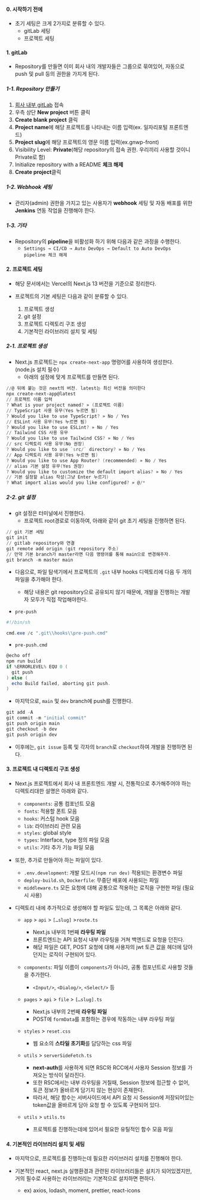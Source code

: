 
#### 0. 시작하기 전에

- 초기 세팅은 크게 2가지로 분류할 수 있다.
	- gitLab 세팅
	- 프로젝트 세팅

#### 1. gitLab

- Repository를 만들면 이미 회사 내의 개발자들은 그룹으로 묶여있어, 자동으로 push 및 pull 등의 권한을 가지게 된다.

##### 1-1. Repository 만들기
1. [회사 내부 gitLab](http://gitlab.deps.kr/) 접속
2. 우측 상단 **New project** 버튼 클릭
3. **Create blank project** 클릭
4. **Project name**에 해당 프로젝트를 나타내는 이름 입력(ex. 일자리포털 프론트엔드)
5. **Project slug**에 해당 프로젝트의 영문 이름 입력(ex.gnwp-front)
6. Visibility Level: **Private**(해당 repository의 접속 권한. 우리끼리 사용할 것이니 Private로 함)
7. Initialize repository with a README **체크 해제**
8. **Create project**클릭

##### 1-2. Webhook 세팅
- 관리자(admin) 권한을 가지고 있는 사용자가 **webhook** 세팅 및 자동 배포를 위한 **Jenkins** 연동 작업을 진행해야 한다.

##### 1-3. 기타
- Repository의 **pipeline**을 비활성화 하기 위해 다음과 같은 과정을 수행한다.
	- `Settings → CI/CD → Auto DevOps → Default to Auto DevOps pipeline 체크 해제`


#### 2. 프로젝트 세팅

- 해당 문서에서는 Vercel의 Next.js 13 버전을 기준으로 정리한다.

- 프로젝트의 기본 세팅은 다음과 같이 분류할 수 있다.
	1. 프로젝트 생성
	2. git 설정
	3. 프로젝트 디렉토리 구조 생성
	4. 기본적인 라이브러리 설치 및 세팅

##### 2-1. 프로젝트 생성
- Next.js 프로젝트는 `npx create-next-app` 명령어를 사용하여 생성한다. (node.js 설치 필수)
	-  아래의 설정에 맞게 프로젝트를 만들면 된다.

```powershell
//@ 뒤에 붙는 것은 next의 버전. latest는 최신 버전을 의미한다
npx create-next-app@latest
// 프로젝트 이름 입력
? What is your project named? » (프로젝트 이름)
// TypeScript 사용 유무(Yes 누르면 됨)
? Would you like to use TypeScript? » No / Yes
// ESLint 사용 유무(Yes 누르면 됨)
? Would you like to use ESLint? » No / Yes
// Tailwind CSS 사용 유무
? Would you like to use Tailwind CSS? » No / Yes
// src 디렉토리 사용 유무(No 권장)
? Would you like to use `src/` directory? » No / Yes
// App 디렉토리 사용 유무(Yes 누르면 됨)
? Would you like to use App Router? (recommended) » No / Yes
// alias 기본 설정 유무(Yes 권장)
? Would you like to customize the default import alias? » No / Yes
// 기본 설정할 alias 작성(그냥 Enter 누르기)
? What import alias would you like configured? » @/*
```

##### 2-2. git 설정
- git 설정은 터미널에서 진행한다.
	-  프로젝트 root경로로 이동하여, 아래와 같이 git 초기 세팅을 진행하면 된다.

```powershell
// git 기본 세팅
git init
// gitlab repository와 연결
git remote add origin (git repository 주소)
// 만약 기본 branch가 master라면 다음 명령어를 통해 main으로 변경해주자.
git branch -m master main
```

- 다음으로, 파일 탐색기에서 프로젝트의 `.git` 내부 hooks 디렉토리에 다음 두 개의 파일을 추가해야 한다.
	- 해당 내용은 git repository으로 공유되지 않기 때문에, 개발을 진행하는 개발자 모두가 직접 작업해야한다.

- `pre-push`
```powershell
#!/bin/sh

cmd.exe /c ".git\\hooks\\pre-push.cmd"
```

- `pre-push.cmd`
```powershell
@echo off
npm run build
if %ERRORLEVEL% EQU 0 (
  git push
) else (
  echo Build failed, aborting git push.
)
```

- 마지막으로, `main` 및 `dev` branch에 push를 진행한다.
```powershell
git add -A
git commit -m "initial commit"
git push origin main
git checkout -b dev
git push origin dev
```

- 이후에는, `git issue` 등록 및 각자의 `branch`로 `checkout`하여 개발을 진행하면 된다.


#### 3. 프로젝트 내 디렉토리 구조 생성

- Next.js 프로젝트에서 회사 내 프론트엔드 개발 시, 전통적으로 추가해주어야 하는 디렉토리대한 설명은 아래와 같다.
	- `components`: 공통 컴포넌트 모음
	- `fonts`: 적용할 폰트 모음
	- `hooks`: 커스텀 hook 모음
	- `lib`: 라이브러리 관련 모음
	- `styles`: global style
	- `types`: Interface, type 정의 파일 모음
	- `utils`: 기타 추가 기능 파일 모음

- 또한, 추가로 만들어야 하는 파일이 있다.
	- `.env.development`: 개발 모드시`(npm run dev)` 적용되는 환경변수 파일
	- `deploy-build.sh`, `Dockerfile`: 무중단 배포에 사용되는 파일
	- `middleware.ts` 모든 요청에 대해 공통으로 적용하는 로직을 구현한 파일 (필요 시 사용)

- 디렉토리 내에 추가적으로 생성해야 할 파일도 있는데, 그 목록은 아래와 같다.
	- `app` > `api` > `[…slug]` >`route.ts`
	    - Next.js 내부의 1번째 **라우팅 파일**
	    - 프론트엔드는 API 요청시 내부 라우팅을 거쳐 백엔드로 요청을 던진다.
	    - 해당 파일은 GET, POST 요청에 대해 사용자의 jwt 토큰 값을 헤더에 담아 던지는 로직이 구현되어 있다.
	    
	- `components`: 파일 이름이 `components`가 아니라, 공통 컴포넌트로 사용할 것들을 추가한다.
		- `<Input/>`, `<Dialog/>`, `<Select/>` 등
		
	- `pages` > `api` > `file` > `[…slug].ts`
	    - Next.js 내부의 2번째 **라우팅 파일**
	    - POST에 `formData`를 포함하는 경우에 작동하는 내부 라우팅 파일
		
	- `styles` > `reset.css`
	    - 웹 요소의 **스타일 초기화**를 담당하는 css 파일
	    
	- `utils` > `serverSideFetch.ts`
	    - **next-auth**를 사용하게 되면 RSC와 RCC에서 사용자 Session 정보를 가져오는 방식이 달라진다.
	    - 또한 RSC에서는 내부 라우팅을 거칠때, Session 정보에 접근할 수 없어, 토큰 정보가 올바르게 담기지 않는 현상이 존재한다.
	    - 따라서, 해당 함수는 서버사이드에서 API 요청 시 Session에 저장되어있는 token값을 올바르게 담아 요청 할 수 있도록 구현되어 있다.
		
	- `utils` > `utils.ts`
	    - 프로젝트를 진행하는데에 있어서 필요한 유틸적인 함수 모음 파일


#### 4. 기본적인 라이브러리 설치 및 세팅

- 마지막으로, 프로젝트를 진행하는데 필요한 라이브러리 설치를 진행해야 한다.

- 기본적인 react, next.js 실행환경과 관련된 라이브러리들은 설치가 되어있겠지만, 거의 필수로 사용하는 라이브러리는 기본적으로 설치하면 편하다.
	- ex) axios, lodash, moment, prettier, react-icons